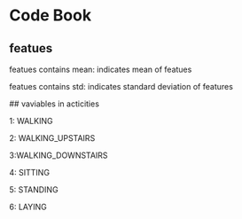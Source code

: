 # Code Book
## featues
<p>featues contains mean: indicates mean of featues</p>
<p>featues contains std: indicates standard deviation of features</p>
## vaviables in acticities
<p>1: WALKING</p>
<p>2: WALKING_UPSTAIRS</p>
<p>3:WALKING_DOWNSTAIRS</p>
<p>4: SITTING</p>
<p>5: STANDING</p>
<p>6: LAYING</p>